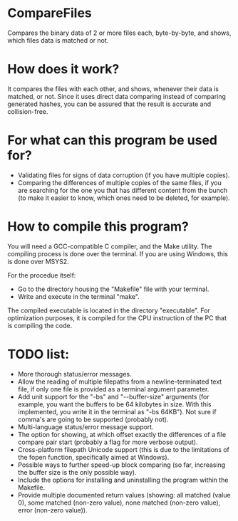 # CompareFiles
Compares the binary data of 2 or more files each, byte-by-byte, and shows, which files data is matched or not.

# How does it work?
It compares the files with each other, and shows, whenever their data is matched, or not.
Since it uses direct data comparing instead of comparing generated hashes, 
you can be assured that the result is accurate and collision-free.

# For what can this program be used for?
- Validating files for signs of data corruption (if you have multiple copies).
- Comparing the differences of multiple copies of the same files, if you are searching for the one you that has different content from the bunch (to make it easier to know, which ones need to be deleted, for example).

# How to compile this program?
You will need a GCC-compatible C compiler, and the Make utility.
The compiling process is done over the terminal. If you are using Windows, this is done over MSYS2.

For the procedue itself:
- Go to the directory housing the "Makefile" file with your terminal.
- Write and execute in the terminal "make".

The compiled executable is located in the directory "executable".
For optimization purposes, it is compiled for the CPU instruction of the PC that is compiling the code.

# TODO list:
- More thorough status/error messages.
- Allow the reading of multiple filepaths from a newline-terminated text file, if only one file is provided as a terminal argument parameter.
- Add unit support for the "-bs" and "--buffer-size" arguments (for example, you want the buffers to be 64 kilobytes in size. With this implemented, you write it in the terminal as "-bs 64KB"). Not sure if comma's are going to be supported (probably not).
- Multi-language status/error message support.
- The option for showing, at which offset exactly the differences of a file compare pair start (probably a flag for more verbose output).
- Cross-platform filepath Unicode support (this is due to the limitations of the fopen function, specifically aimed at Windows).
- Possible ways to further speed-up block comparing (so far, increasing the buffer size is the only possible way).
- Include the options for installing and uninstalling the program within the Makefile.
- Provide multiple documented return values (showing: all matched (value 0), some matched (non-zero value), none matched (non-zero value), error (non-zero value)).
